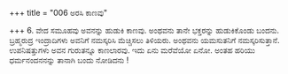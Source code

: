 +++
title = "006 ಅರಸಿ ಕಾಣವು"

+++
6. ವೇದ ಸಮೂಹವು ಅವನನ್ನು ಹುಡುಕಿ ಕಾಣವು. ಅಂಥವನು ತಾನೇ ಭಕ್ತರನ್ನು ಹುಡುಕಿಕೊಂಡು ಬಂದನು. ಬ್ರಹ್ಮರುದ್ರ ಇಂದ್ರಾದಿಗಳು ಅವನಿಗೆ ನಮಸ್ಕರಿಸಿ ಮೆಚ್ಚಿಸಲು ತಿಳಿಯರು. ಅಂಥವನು ಯಮಸುತನಿಗೆ ನಮಸ್ಕರಿಸುತ್ತಾನೆ. ಉಪನಿಷತ್ತುಗಳು ಅವನ ಗುರುತನ್ನೂ ಕಾಣಲಾರವು. ಇದು ಏನು ಮರೆವೆಯೋ ಏನೋ. ಅಂತಹ ಹರಿಯು ಧರ್ಮನಂದನನನ್ನು ತಾನಾಗಿ ಬಂದು ನೋಡಿದನು !